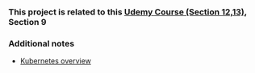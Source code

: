 ### This project is related to this [Udemy Course (Section 12,13)](https://www.udemy.com/course/docker-and-kubernetes-the-complete-guide/), Section 9

### Additional notes

- [Kubernetes overview](https://github.com/TheMindset/eternal_learner_thougths/tree/master/DevOps_path/Udemy/Docker_Kubernetes_The_Complete_Guide)
